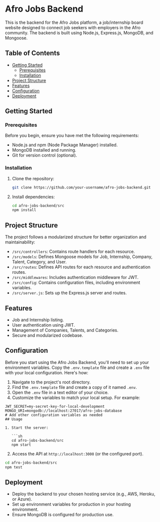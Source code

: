 # Afro Jobs Backend

This is the backend for the Afro Jobs platform, a job/internship board website designed to connect job seekers with employers in the Afro community. The backend is built using Node.js, Express.js, MongoDB, and Mongoose.

## Table of Contents
- [Getting Started](#getting-started)
  - [Prerequisites](#prerequisites)
  - [Installation](#installation)
- [Project Structure](#project-structure)
- [Features](#features)
- [Configuration](#configuration)
- [Deployment](#deployment)

## Getting Started

### Prerequisites

Before you begin, ensure you have met the following requirements:

- Node.js and npm (Node Package Manager) installed.
- MongoDB installed and running.
- Git for version control (optional).

### Installation

1. Clone the repository:

   ```sh
   git clone https://github.com/your-username/afro-jobs-backend.git
   ```

2. Install dependencies:

   ```sh
   cd afro-jobs-backend/src
   npm install
   ```

## Project Structure

The project follows a modularized structure for better organization and maintainability:

- `/src/controllers`: Contains route handlers for each resource.
- `/src/models`: Defines Mongoose models for Job, Internship, Company, Talent, Category, and User.
- `/src/routes`: Defines API routes for each resource and authentication routes.
- `/src/middlewares`: Includes authentication middleware for JWT.
- `/src/config`: Contains configuration files, including environment variables.
- `/src/server.js`: Sets up the Express.js server and routes.

## Features

- Job and Internship listing.
- User authentication using JWT.
- Management of Companies, Talents, and Categories.
- Secure and modularized codebase.

## Configuration

Before you start using the Afro Jobs Backend, you'll need to set up your environment variables. Copy the `.env.template` file and create a `.env` file with your local configuration. Here's how:

1. Navigate to the project's root directory.
2. Find the `.env.template` file and create a copy of it named `.env`.
3. Open the `.env` file in a text editor of your choice.
4. Customize the variables to match your local setup. For example:

```env
JWT_SECRET=my-secret-key-for-local-development
MONGO_URI=mongodb://localhost:27017/afro-jobs-database
# Add other configuration variables as needed
## Usage

1. Start the server:

   ```sh
   cd afro-jobs-backend/src
   npm start
   ```

2. Access the API at `http://localhost:3000` (or the configured port).

```sh
cd afro-jobs-backend/src
npm test
```

## Deployment

- Deploy the backend to your chosen hosting service (e.g., AWS, Heroku, or Azure).
- Set up environment variables for production in your hosting environment.
- Ensure MongoDB is configured for production use.
